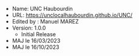 * Name: UNC Haubourdin
* URL: https://unclocalhaubourdin.github.io/UNC/
* Edited by : Manuel MAREZ
* Version: 1.0.0
  - Initial Release
* MAJ le 16/03/2023
* MAJ le 16/10/2023
